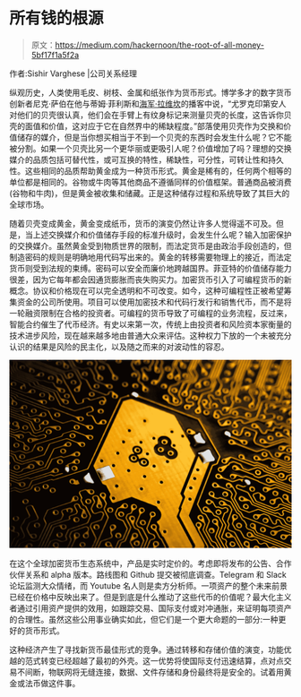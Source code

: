 # 所有钱的根源

> 原文：<https://medium.com/hackernoon/the-root-of-all-money-5bf17f1a5f2a>

作者:Sishir Varghese |公司关系经理

纵观历史，人类使用毛皮、树枝、金属和纸张作为货币形式。博学多才的数字货币创新者尼克·萨伯在他与蒂姆·菲利斯和[海军·拉维坎](https://hackernoon.com/tagged/naval-ravikant)的播客中说，“尤罗克印第安人对他们的贝壳很认真，他们会在手臂上有纹身标记来测量贝壳的长度，这告诉你贝壳的面值和价值，这对应于它在自然界中的稀缺程度。”部落使用贝壳作为交换和价值储存的媒介，但是当你想买相当于不到一个贝壳的东西时会发生什么呢？它不能被分割。如果一个贝壳比另一个更华丽或更吸引人呢？价值增加了吗？理想的交换媒介的品质包括可替代性，或可互换的特性，稀缺性，可分性，可转让性和持久性。这些相同的品质帮助黄金成为一种货币形式。黄金是稀有的，任何两个相等的单位都是相同的。谷物或牛肉等其他商品不遵循同样的价值框架。普通商品被消费(谷物和牛肉)，但是黄金被收集和储藏。正是这种储存过程和系统导致了其巨大的全球市场。

随着贝壳变成黄金，黄金变成纸币，货币的演变仍然让许多人觉得遥不可及。但是，当上述交换媒介和价值储存手段的标准升级时，会发生什么呢？输入加密保护的交换媒介。虽然黄金受到物质世界的限制，而法定货币是由政治手段创造的，但制造密码的规则是明确地用代码写出来的。黄金的转移需要物理上的接近，而法定货币则受到法规的束缚。密码可以安全而廉价地跨越国界。菲亚特的价值储存能力很差，因为它每年都会因通货膨胀而丧失购买力。加密货币引入了可编程货币的新概念。协议和价格现在可以完全透明和不可改变。如今，这种可编程性正被希望筹集资金的公司所使用。项目可以使用加密技术和代码行发行和销售代币，而不是将一轮融资限制在合格的投资者。可编程的货币导致了可编程的业务流程，反过来，智能合约催生了代币经济。有史以来第一次，传统上由投资者和风险资本家衡量的技术进步风险，现在越来越多地由普通大众来评估。这种权力下放的一个未被充分认识的结果是风险的民主化，以及随之而来的对波动性的容忍。

![](img/8324bf6929aac45142a91d7cf355d37e.png)

在这个全球加密货币生态系统中，产品是实时定价的。考虑即将发布的公告、合作伙伴关系和 alpha 版本。路线图和 Github 提交被彻底调查。Telegram 和 Slack 论坛监测大众情绪，而 Youtube 名人则是卖方分析师。一项资产的整个未来前景已经在价格中反映出来了。但是到底是什么推动了这些代币的价值呢？最大化主义者通过引用资产提供的效用，如跟踪交易、国际支付或对冲通胀，来证明每项资产的合理性。虽然这些公用事业确实如此，但它们是一个更大命题的一部分:一种更好的货币形式。

这种经济产生了寻找新货币最佳形式的竞争。通过转移和存储价值的演变，功能优越的范式转变已经超越了最初的外壳。这一优势将使国际支付迅速结算，点对点交易不间断，物联网将无缝连接，数据、文件存储和身份最终将是安全的。试着用黄金或法币做这件事。